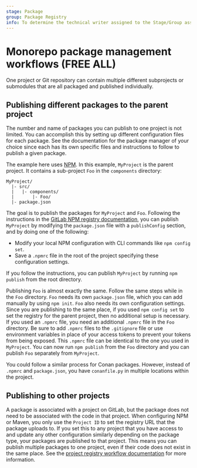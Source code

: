 ```yaml
---
stage: Package
group: Package Registry
info: To determine the technical writer assigned to the Stage/Group associated with this page, see https://about.gitlab.com/handbook/product/ux/technical-writing/#assignments
---
```


# Monorepo package management workflows **(FREE ALL)**

One project or Git repository can contain multiple different subprojects or submodules that are all
packaged and published individually.

## Publishing different packages to the parent project

The number and name of packages you can publish to one project is not limited.
You can accomplish this by setting up different configuration files for each
package. See the documentation for the package manager of your choice since
each has its own specific files and instructions to follow to publish
a given package.

The example here uses [NPM](../npm_registry/index.md).
In this example, `MyProject` is the parent project. It contains a sub-project `Foo` in the
`components` directory:

```plaintext
MyProject/
  |- src/
  |   |- components/
  |       |- Foo/
  |- package.json
```

The goal is to publish the packages for `MyProject` and `Foo`. Following the instructions in the
[GitLab NPM registry documentation](../npm_registry/index.md),
you can publish `MyProject` by modifying the `package.json` file with a `publishConfig` section,
and by doing one of the following:

- Modify your local NPM configuration with CLI commands like `npm config set`.
- Save a `.npmrc` file in the root of the project specifying these configuration settings.

If you follow the instructions, you can publish `MyProject` by running `npm publish` from the root
directory.

Publishing `Foo` is almost exactly the same. Follow the same steps while in the `Foo`
directory. `Foo` needs its own `package.json` file, which you can add manually by using `npm init`.
`Foo` also needs its own configuration settings. Since you are publishing to the same place, if you
used `npm config set` to set the registry for the parent project, then no additional setup is
necessary. If you used an `.npmrc` file, you need an additional `.npmrc` file in the `Foo` directory.
Be sure to add `.npmrc` files to the `.gitignore` file or use environment variables in place of your
access tokens to prevent your tokens from being exposed. This `.npmrc` file can be identical to the
one you used in `MyProject`. You can now run `npm publish` from the `Foo` directory and you can
publish `Foo` separately from `MyProject`.

You could follow a similar process for Conan packages. However, instead of `.npmrc` and
`package.json`, you have `conanfile.py` in multiple locations within the project.

## Publishing to other projects

A package is associated with a project on GitLab, but the package does not need to be associated
with the code in that project. When configuring NPM or Maven, you only use the `Project ID` to set
the registry URL that the package uploads to. If you set this to any project that you have access to
and update any other configuration similarly depending on the package type, your packages are
published to that project. This means you can publish multiple packages to one project, even if
their code does not exist in the same place. See the [project registry workflow documentation](project_registry.md)
for more information.
